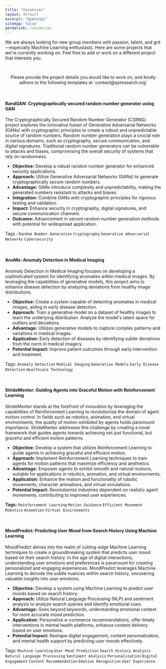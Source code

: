 ```yaml
---
title: "Vacancies"
layout: default
excerpt: "Openings"
sitemap: false
permalink: /vacancies
---
```



We are always looking for new group members with passion, talent, and grit—especially Machine Learning enthusiasts. Here are some projects that we're currently working on. Feel free to add or work on a different project that interests you.

<br>



<p style="text-align: center;"> Please provide the project details you would like to work on, and kindly adhere to the following templates at `contact@qxresearch.org`</p>

<br>

#### **RandGAN: Cryptographically secured random number generator using GAN**

The Cryptographically Secured Random Number Generator (CSRNG) project explores the innovative fusion of Generative Adversarial Networks (GANs) with cryptographic principles to create a robust and unpredictable source of random numbers. Random number generation plays a crucial role in various domains, such as cryptography, secure communication, and digital signatures. Traditional random number generators can be vulnerable to attacks and biases, compromising the overall security of systems that rely on randomness.

- **Objective:** Develop a robust random number generator for enhanced security applications.
- **Approach:** Utilize Generative Adversarial Networks (GANs) to generate cryptographically secure random numbers.
- **Advantage:** GANs introduce complexity and unpredictability, making the generated numbers resistant to attacks and biases.
- **Integration:** Combine GANs with cryptographic principles for rigorous testing and validation.
- **Impact:** Enhance security in cryptography, digital signatures, and secure communication channels.
- **Outcome:** Advancement in secure random number generation methods with potential for widespread application.

Tags : `Random Number Generation` `Cryptography` `Generative Adversarial Networks` `Cybersecurity`

<!-- <div style="display: flex; justify-content: center; align-items: center;">
  <a href="#" style="display: inline-block; padding: 5px 10px; background-color: #242526; color: white; border-radius: 5px; text-decoration: none;">Demo</a>
</div> -->




<br>

#### **AnoMe: Anomaly Detection in Medical Imaging**

Anomaly Detection in Medical Imaging focuses on developing a sophisticated system for identifying anomalies within medical images. By leveraging the capabilities of generative models, this project aims to enhance disease detection by analyzing deviations from healthy image distributions.

- **Objective:** Create a system capable of detecting anomalies in medical images, aiding in early disease detection.
- **Approach:** Train a generative model on a dataset of healthy images to learn the underlying distribution. Analyze the model's latent space for outliers and deviations.
- **Advantage:** Utilizes generative models to capture complex patterns and variations in medical images.
- **Application:** Early detection of diseases by identifying subtle deviations from the norm in medical imagery.
- **Potential Impact:** Improve patient outcomes through early intervention and treatment.
 
Tags: `Anomaly Detection` `Medical Imaging` `Generative Models` `Early Disease Detection` `Healthcare Technology`

<br>

#### **StrideMentor: Guiding Agents into Graceful Motion with Reinforcement Learning**

StrideMentor stands at the forefront of innovation by leveraging the capabilities of Reinforcement Learning to revolutionize the domain of agent motion control. In fields such as robotics, animation, and virtual environments, the quality of motion exhibited by agents holds paramount importance. StrideMentor addresses this challenge by creating a novel framework that guides agents towards achieving not just functional, but graceful and efficient motion patterns.

- **Objective:** Develop a system that utilizes Reinforcement Learning to guide agents in achieving graceful and efficient motion.
- **Approach:** Implement Reinforcement Learning techniques to train agents for motion patterns that maximize efficiency and aesthetics.
- **Advantage:** Empower agents to exhibit smooth and natural motions, suitable for applications in robotics, animation, and virtual environments.
- **Application:** Enhance the realism and functionality of robotic movements, character animations, and virtual simulations.
- **Potential Impact:** Revolutionize industries dependent on realistic agent movements, contributing to improved user experiences.
 
**Tags:** `Reinforcement Learning` `Motion Guidance` `Efficient Movement` `Robotics` `Animation` `Virtual Environments`

<br>

#### **MoodPredict: Predicting User Mood from Search History Using Machine Learning**

MoodPredict delves into the realm of cutting-edge Machine Learning techniques to create a groundbreaking system that predicts user mood based on their search history. In the age of digital interactions, understanding user emotions and preferences is paramount for creating personalized and engaging experiences. MoodPredict leverages Machine Learning to decode the subtle nuances within search history, uncovering valuable insights into user emotions.

- **Objective:** Develop a system using Machine Learning to predict user moods based on search history.
- **Approach:** Utilize Natural Language Processing (NLP) and sentiment analysis to analyze search queries and identify emotional cues.
- **Advantage:** Goes beyond keywords, understanding emotional context for more accurate mood prediction.
- **Application:** Personalize e-commerce recommendations, offer timely interventions in mental health platforms, enhance content delivery based on user emotions.
- **Potential Impact:** Reshape digital engagement, content personalization, and mental health support by predicting user moods effectively.

Tags: `Machine Learning` `User Mood Prediction` `Search History Analysis` `Natural Language Processing` `Sentiment Analysis` `Personalization` `Digital Engagement` `Content Recommendation` `Emotion Recognition` `User Experience`

<br>
